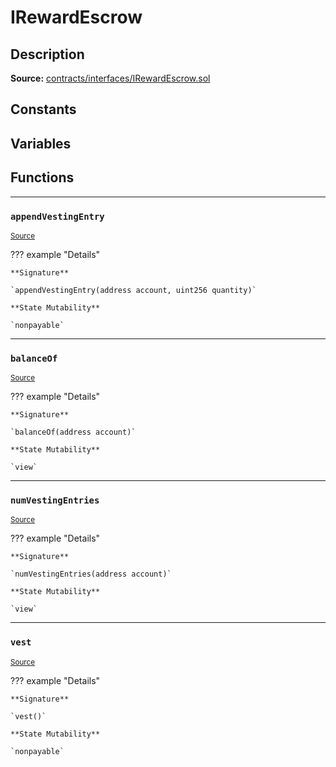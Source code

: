 # IRewardEscrow

## Description


**Source:** [contracts/interfaces/IRewardEscrow.sol](https://github.com/Synthetixio/synthetix/tree/develop/contracts/interfaces/IRewardEscrow.sol)

## Constants

## Variables

## Functions


---
### `appendVestingEntry`

<sub>[Source](https://github.com/Synthetixio/synthetix/tree/develop/contracts/interfaces/IRewardEscrow.sol#L11)</sub>

??? example "Details"

    **Signature**

    `appendVestingEntry(address account, uint256 quantity)`

    **State Mutability**

    `nonpayable`


---
### `balanceOf`

<sub>[Source](https://github.com/Synthetixio/synthetix/tree/develop/contracts/interfaces/IRewardEscrow.sol#L6)</sub>

??? example "Details"

    **Signature**

    `balanceOf(address account)`

    **State Mutability**

    `view`


---
### `numVestingEntries`

<sub>[Source](https://github.com/Synthetixio/synthetix/tree/develop/contracts/interfaces/IRewardEscrow.sol#L8)</sub>

??? example "Details"

    **Signature**

    `numVestingEntries(address account)`

    **State Mutability**

    `view`


---
### `vest`

<sub>[Source](https://github.com/Synthetixio/synthetix/tree/develop/contracts/interfaces/IRewardEscrow.sol#L13)</sub>

??? example "Details"

    **Signature**

    `vest()`

    **State Mutability**

    `nonpayable`

